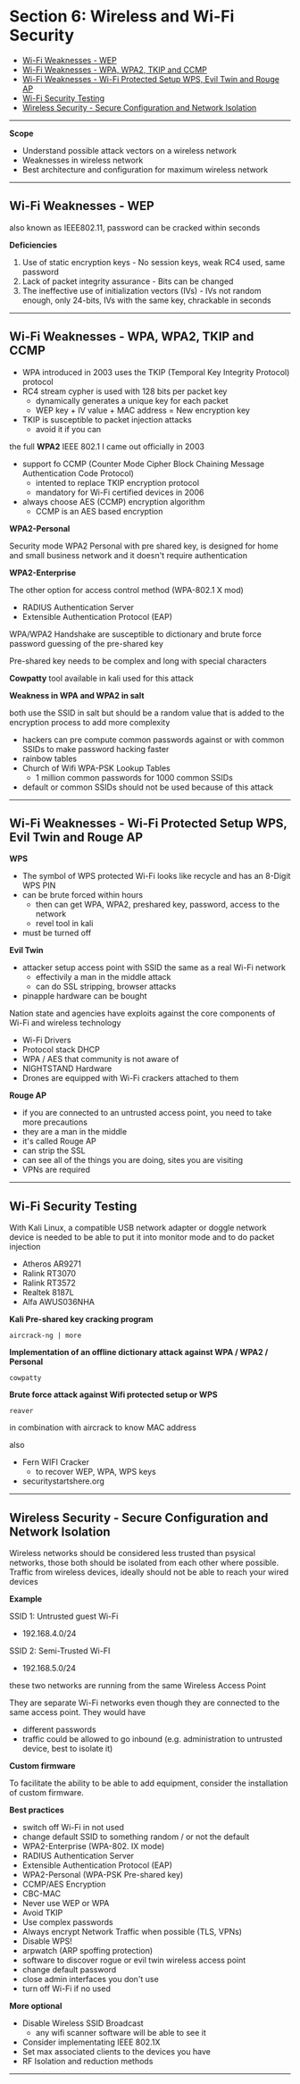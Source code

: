 # Section 6: Wireless and Wi-Fi Security

- [Wi-Fi Weaknesses - WEP](#wi-fi-weaknesses---wep)
- [Wi-Fi Weaknesses - WPA, WPA2, TKIP and CCMP](#wi-fi-weaknesses---wpa-wpa2-tkip-and-ccmp)
- [Wi-Fi Weaknesses - Wi-Fi Protected Setup WPS, Evil Twin and Rouge AP](#wi-fi-weaknesses---wi-fi-protected-setup-wps-evil-twin-and-rouge-ap)
- [Wi-Fi Security Testing](#wi-fi-security-testing)
- [Wireless Security - Secure Configuration and Network Isolation](#wireless-security---secure-configuration-and-network-isolation)

---

**Scope**

- Understand possible attack vectors on a wireless network
- Weaknesses in wireless network
- Best architecture and configuration for maximum wireless network

---

## Wi-Fi Weaknesses - WEP

also known as IEEE802.11, password can be cracked within seconds

**Deficiencies**

1. Use of static encryption keys - No session keys, weak RC4 used, same password
2. Lack of packet integrity assurance - Bits can be changed
3. The ineffective use of initialization vectors (IVs) - IVs not random enough, only 24-bits, IVs with the same key, chrackable in seconds


---

## Wi-Fi Weaknesses - WPA, WPA2, TKIP and CCMP

- WPA introduced in 2003 uses the TKIP (Temporal Key Integrity Protocol) protocol
- RC4 stream cypher is used with 128 bits per packet key
  - dynamically generates a unique key for each packet
  - WEP key + IV value + MAC address = New encryption key
- TKIP is susceptible to packet injection attacks
  - avoid it if you can
 
the full **WPA2** IEEE 802.1 I came out officially in 2003
- support fo CCMP (Counter Mode Cipher Block Chaining Message Authentication Code Protocol)
  - intented to replace TKIP encryption protocol
  - mandatory for Wi-Fi certified devices in 2006
- always choose AES (CCMP) encryption algorithm
  - CCMP is an AES based encryption

**WPA2-Personal**

Security mode WPA2 Personal with pre shared key, is designed for home and small business network and
it doesn't require authentication

**WPA2-Enterprise**

The other option for access control method (WPA-802.1 X mod)
- RADIUS Authentication Server
- Extensible Authentication Protocol (EAP)

WPA/WPA2 Handshake are susceptible to dictionary and brute force password guessing of the pre-shared key

Pre-shared key needs to be complex and long with special characters

**Cowpatty** tool available in kali used for this attack

**Weakness in WPA and WPA2 in salt**

both use the SSID in salt but should be a random value that is added to the encryption process to add more complexity
- hackers can pre compute common passwords against or with common SSIDs to make password hacking faster
- rainbow tables
- Church of Wifi WPA-PSK Lookup Tables
  - 1 million common passwords for 1000 common SSIDs
- default or common SSIDs should not be used because of this attack

---

## Wi-Fi Weaknesses - Wi-Fi Protected Setup WPS, Evil Twin and Rouge AP


**WPS**

- The symbol of WPS protected Wi-Fi looks like recycle and has an 8-Digit WPS PIN
- can be brute forced within hours
  - then can get WPA, WPA2, preshared key, password, access to the network
  - revel tool in kali
- must be turned off

**Evil Twin**

- attacker setup access point with SSID the same as a real Wi-Fi network
  - effectivily a man in the middle attack
  - can do SSL stripping, browser attacks
- pinapple hardware can be bought

Nation state and agencies have exploits against the core components of Wi-Fi and wireless technology
- Wi-Fi Drivers
- Protocol stack DHCP
- WPA / AES that community is not aware of
- NIGHTSTAND Hardware
- Drones are equipped with Wi-Fi crackers attached to them

**Rouge AP**
- if you are connected to an untrusted access point, you need to take more precautions
- they are a man in the middle
- it's called Rouge AP
- can strip the SSL
- can see all of the things you are doing, sites you are visiting
- VPNs are required

---

## Wi-Fi Security Testing

With Kali Linux, a compatible USB network adapter or doggle network device is needed to be able to put it into monitor mode and to do packet injection

- Atheros AR9271
- Ralink RT3070
- Ralink RT3572
- Realtek 8187L
- Alfa AWUS036NHA


**Kali Pre-shared key cracking program**

```
aircrack-ng | more
```

**Implementation of an offline dictionary attack against WPA / WPA2 / Personal**

```
cowpatty
```

**Brute force attack against Wifi protected setup or WPS**

```
reaver
```
in combination with aircrack to know MAC address

also 
- Fern WIFI Cracker
  - to recover WEP, WPA, WPS keys
- securitystartshere.org


---

## Wireless Security - Secure Configuration and Network Isolation

Wireless networks should be considered less trusted than psysical networks, those both should be isolated from each other where possible.
Traffic from wireless devices, ideally should not be able to reach your wired devices

**Example**

SSID 1: Untrusted guest Wi-Fi
- 192.168.4.0/24

SSID 2: Semi-Trusted Wi-FI
- 192.168.5.0/24

these two networks are running from the same Wireless Access Point

They are separate Wi-Fi networks even though they are connected to the same access point. They would have
- different passwords
- traffic could be allowed to go inbound (e.g. administration to untrusted device, best to isolate it)

**Custom firmware**

To facilitate the ability to be able to add equipment, consider the installation of custom firmware.

**Best practices**

- switch off Wi-Fi in not used
- change default SSID to something random / or not the default
- WPA2-Enterprise (WPA-802. IX mode)
- RADIUS Authentication Server
- Extensible Authentication Protocol (EAP)
- WPA2-Personal (WPA-PSK Pre-shared key)
- CCMP/AES Encryption
- CBC-MAC
- Never use WEP or WPA
- Avoid TKIP
- Use complex passwords
- Always encrypt Network Traffic when possible (TLS, VPNs)
- Disable WPS!
- arpwatch (ARP spoffing protection)
- software to discover rogue or evil twin wireless access point
- change default password
- close admin interfaces you don't use
- turn off Wi-Fi if no used

**More optional**

- Disable Wireless SSID Broadcast
  - any wifi scanner software will be able to see it
- Consider implementating IEEE 802.1X
- Set max associated clients to the devices you have
- RF Isolation and reduction methods

 ---







